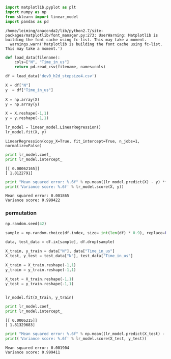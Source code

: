 

```python
import matplotlib.pyplot as plt
import numpy as np
from sklearn import linear_model
import pandas as pd
```

    /home/leiming/anaconda2/lib/python2.7/site-packages/matplotlib/font_manager.py:273: UserWarning: Matplotlib is building the font cache using fc-list. This may take a moment.
      warnings.warn('Matplotlib is building the font cache using fc-list. This may take a moment.')



```python
def load_data(filename):
    cols=["N", "Time_in_us"]
    return pd.read_csv(filename, names=cols)

df = load_data('dev0_h2d_stepsize4.csv')

X = df["N"]
y  = df["Time_in_us"]
    
X = np.array(X)
y = np.array(y)

X = X.reshape(-1,1)
y = y.reshape(-1,1)
```


```python
lr_model = linear_model.LinearRegression()
lr_model.fit(X, y)
```




    LinearRegression(copy_X=True, fit_intercept=True, n_jobs=1, normalize=False)




```python
print lr_model.coef_
print lr_model.intercept_
```

    [[ 0.00062165]]
    [ 1.8122791]



```python
print "Mean squared error: %.6f" % np.mean((lr_model.predict(X) - y) ** 2)
print('Variance score: %.6f' % lr_model.score(X, y))
```

    Mean squared error: 0.001865
    Variance score: 0.999422


### permutation


```python
np.random.seed(42)

sample = np.random.choice(df.index, size= int(len(df) * 0.9), replace=False)

data, test_data = df.ix[sample], df.drop(sample)
```


```python
X_train, y_train = data["N"], data["Time_in_us"]
X_test, y_test = test_data["N"], test_data["Time_in_us"]

X_train = X_train.reshape(-1,1)
y_train = y_train.reshape(-1,1)

X_test = X_train.reshape(-1,1)
y_test = y_train.reshape(-1,1)


lr_model.fit(X_train, y_train)

print lr_model.coef_
print lr_model.intercept_
```

    [[ 0.0006215]]
    [ 1.81329683]



```python
print "Mean squared error: %.6f" % np.mean((lr_model.predict(X_test) - y_test) ** 2)
print('Variance score: %.6f' % lr_model.score(X_test, y_test))
```

    Mean squared error: 0.001904
    Variance score: 0.999411

